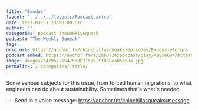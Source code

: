 ```yaml
---
title: "Exodus"
layout: "../../../layouts/Podcast.astro"
date: 2022-03-31 13:00:00 UTC
author: ""
categories: podcast theweeklysqueak
podcast: "The Weekly Squeak"
tags: 
orig_url: https://anchor.fm/chinchillasqueaks/episodes/Exodus-e1gfqrs
podcast_embed: https://anchor.fm/s/2ab8734/podcast/play/49850684/https%3A%2F%2Fd3ctxlq1ktw2nl.cloudfront.net%2Fstaging%2F2022-2-30%2Fff9b2a08-93b9-3063-f79c-502f2a971759.mp3
image: images/347957-1547538871578-ff838ea05458a.jpg
permalink: /:categories/:title/
---
```

Some serious subjects for this issue, from forced human migrations, to what engineers can do about sustainability. Sometimes that's what's needed.

--- Send in a voice message: https://anchor.fm/chinchillasqueaks/message